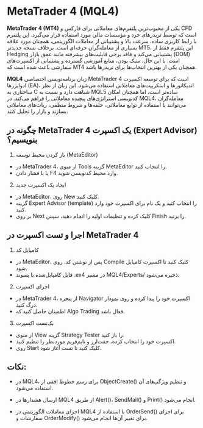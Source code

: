 # MetaTrader 4 (MQL4)

**MetaTrader 4 (MT4)** یکی از محبوب‌ترین پلتفرم‌های معاملاتی برای فارکس و CFD است که توسط تریدرهای خرد و مؤسسات مالی مورد استفاده قرار می‌گیرد. این پلتفرم با رابط کاربری ساده، سرعت بالا و پشتیبانی از معاملات الگوریتمی، همچنان مورد علاقه بسیاری از معامله‌گران حرفه‌ای است. برخلاف نسخه جدیدتر MT5، این پلتفرم فقط از Hedging پشتیبانی می‌کند و فاقد برخی قابلیت‌های پیشرفته مانند عمق بازار (DOM) است. با این حال، سبک بودن، منابع آموزشی گسترده و پشتیبانی از اکسپرت‌های سفارشی باعث شده است که MT4 همچنان یکی از بهترین انتخاب‌ها برای تریدرها باشد.

**MQL4** زبان برنامه‌نویسی اختصاصی MetaTrader 4 است که برای توسعه اکسپرت ادوایزرها (EA)، اندیکاتورها و اسکریپت‌های معاملاتی استفاده می‌شود. این زبان از نظر ساختاری به C شباهت دارد و نسبت به MQL5 ساده‌تر است، اما همچنان امکان کدنویسی استراتژی‌های پیچیده معاملاتی را فراهم می‌کند. در MQL4، معامله‌گران می‌توانند با استفاده از توابع معاملاتی، حلقه‌ها و شروط منطقی، ربات‌های معاملاتی بسازند و بازار را تحلیل کنند.

##  چگونه در MetaTrader 4 یک اکسپرت (Expert Advisor) بنویسیم؟

1. باز کردن محیط توسعه (MetaEditor)
- در MetaTrader 4، از منوی Tools گزینه MetaEditor را انتخاب کنید.
- یا با فشار دادن F4 وارد محیط کدنویسی شوید.

2. ایجاد یک اکسپرت جدید
- در MetaEditor، روی New کلیک کنید.
- گزینه Expert Advisor (template) را انتخاب کنید و یک نام برای اکسپرت خود وارد کنید.
- بر روی Next کلیک کرده و تنظیمات اولیه را انجام دهید، سپس Finish را بزنید.

## اجرا و تست اکسپرت در MetaTrader 4

1. کامپایل کد
- در MetaEditor، پس از نوشتن کد، روی Compile کلیک کنید تا اکسپرت کامپایل شود.
- فایل کامپایل‌شده با پسوند .ex4 در مسیر MQL4/Experts/ ذخیره می‌شود.

2. اجرای اکسپرت
- در MetaTrader 4، از پنجره Navigator اکسپرت خود را پیدا کرده و روی نمودار درگ کنید.
- اطمینان حاصل کنید که Algo Trading فعال باشد.

3. بک‌تست اکسپرت
- از منوی View گزینه Strategy Tester را باز کنید.
- اکسپرت خود را انتخاب کرده، جفت‌ارز و تایم‌فریم موردنظر را تنظیم کنید.
- روی Start کلیک کنید تا تست آغاز شود.

## نکات:

- در MQL4، برای رسم خطوط افقی از ObjectCreate() و تنظیم ویژگی‌های آن استفاده می‌شود.

- ارسال هشدارها در MQL4 از طریق Alert()، SendMail() و Print() انجام می‌شود.

- اجرای معاملات الگوریتمی در MQL4 با استفاده از OrderSend() برای اجرای سفارشات و OrderModify() برای تغییر آن‌ها انجام می‌شود.

